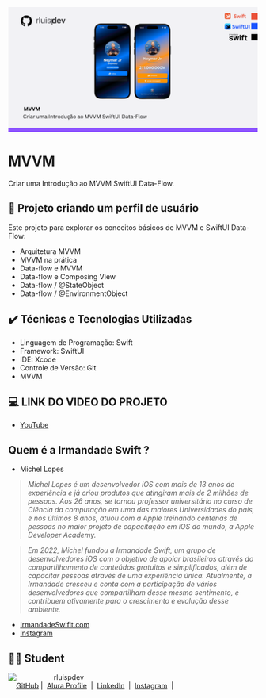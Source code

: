 ![Template rluipdev](template/rluispdev.png)
# MVVM 

Criar uma Introdução ao MVVM SwiftUI Data-Flow.

## 🚀 Projeto criando um perfil de usuário 

Este projeto  para explorar os conceitos básicos de MVVM e SwiftUI  Data-Flow:


- Arquitetura MVVM
- MVVM na prática 
- Data-flow e MVVM
- Data-flow e Composing View
- Data-flow / @StateObject
- Data-flow / @EnvironmentObject



## ✔️ Técnicas e Tecnologias Utilizadas

- Linguagem de Programação: Swift
- Framework: SwiftUI
- IDE: Xcode
- Controle de Versão: Git
- MVVM

## 💻 LINK DO VIDEO DO PROJETO
-  [YouTube](https://youtu.be/mS6Tj1I9Gto?si=5TLexYjYtcblV6UH)

 

## Quem é a Irmandade Swift ?
- Michel Lopes 

 >   _Michel Lopes é um desenvolvedor iOS com mais de 13 anos de experiência e já criou produtos que atingiram mais de 2 milhões de pessoas. Aos 26 anos, se tornou professor universitário
 no curso de Ciência da computação em uma das maiores Universidades do país, e nos últimos 8 anos, atuou com a Apple treinando centenas de pessoas no maior projeto de capacitação em iOS 
do mundo, a Apple Developer Academy._

  > _Em 2022, Michel fundou a Irmandade Swift, um grupo de desenvolvedores iOS com o objetivo de apoiar brasileiros através do compartilhamento de conteúdos gratuitos e simplificados, além
 de capacitar pessoas através de uma experiência única. Atualmente, a Irmandade cresceu e conta com a participação de vários desenvolvedores que compartilham desse mesmo sentimento, e
 contribuem ativamente para o crescimento e evolução desse ambiente._  
 
- [IrmandadeSwifit.com](https://www.irmandadeswift.com/sobre)
-  [Instagram](https://www.instagram.com/irmandadeswift/)

## 👨‍💻 Student

<p>
    <img 
      align=left 
      margin=10 
      width=80 
      src="https://avatars.githubusercontent.com/u/128305083?s=96&v=4"
    />
    <p>&nbsp&nbsp&nbsprluispdev<br>
    &nbsp&nbsp&nbsp
    <a href="https://github.com/rluispdev">
    GitHub</a>&nbsp;|&nbsp;
     <a href="https://cursos.alura.com.br/user/rluisp"> Alura Profile</a>
&nbsp;|&nbsp;
    <a href="https://www.linkedin.com/in/rafael-luis-gonzaga-b11634186/">LinkedIn</a>
&nbsp;|&nbsp;
    <a href="https://www.instagram.com/rluispdevs?igsh=cnoxenpmaHY1amE0&utm_source=qr">
    Instagram</a>
&nbsp;|&nbsp;</p>
</p>
<br/><br/>
<p>

